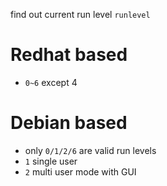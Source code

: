 find out current run level
`runlevel`

# Redhat based
- `0~6` except 4

# Debian based
- only `0/1/2/6` are valid run levels
- `1` single user
- `2` multi user mode with GUI
